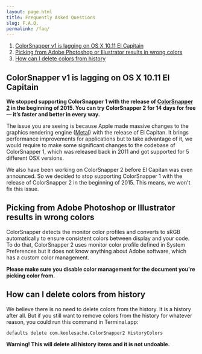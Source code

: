 ```yaml
---
layout: page.html
title: Frequently Asked Questions
slug: F.A.Q.
permalink: /faq/
---
```


1. [ColorSnapper v1 is lagging on OS X 10.11 El Capitain](#colorsnapper-v1-is-lagging-on-os-x-1011-el-capitain)
1. [Picking from Adobe Photoshop or Illustrator results in wrong colors](#picking-from-adobe-photoshop-or-illustrator-results-in-wrong-colors)
1. [How can I delete colors from history](#how-can-i-delete-colors-from-history)

## ColorSnapper v1 is lagging on OS X 10.11 El Capitain

**We stopped supporting ColorSnapper 1 with the release of [ColorSnapper 2](/) in the beginning of 2015. You can try ColorSnapper 2 for 14 days for free — it’s faster and better in every way.**

The issue you are seeing is because Apple made massive changes to the graphics rendering engine ([Metal](https://developer.apple.com/metal/)) with the release of El Capitan. It brings performance improvements for applications but to take advantage of it, we would require to make some significant changes to the codebase of ColorSnapper 1, which was released back in 2011 and got supported for 5 different OSX versions.

We also have been working on ColorSnapper 2 before El Capitan was even announced. So we decided to stop supporting ColorSnapper 1 with the release of ColorSnapper 2 in the beginning of 2015. This means, we won't fix this issue.

## Picking from Adobe Photoshop or Illustrator results in wrong colors

ColorSnapper detects the monitor color profiles and converts to sRGB automatically to ensure consistent colors between display and your code. To do that, ColorSnapper 2 uses monitor color profile defined in System Preferences but it does not know anything about Adobe software, which has a custom color management.

**Please make sure you disable color management for the document you're picking color from.**

## How can I delete colors from history

We believe there is no need to delete colors from the history. It is a history after all. But if you still want to remove colors from the history for whatever reason, you could run this command in Terminal.app:

```
defaults delete com.koolesache.ColorSnapper2 HistoryColors
```

**Warning! This will delete all history items and it is not undoable.**

